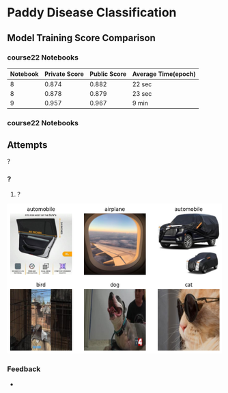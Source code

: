 # Paddy Disease Classification

## Model Training Score Comparison

### course22 Notebooks

| **Notebook** | **Private Score** | **Public Score** | **Average Time(epoch)** |
|-----|-----|-----|-----|
| 8 | 0.874 | 0.882 |22 sec|
| 8 | 0.878 | 0.879 |23 sec|
| 9 | 0.957 | 0.967 |9 min|
 
### course22 Notebooks

## Attempts

?

### ?

1. ?

![](/images/study/elec4630-course22/classification_1.png)

### Feedback

- 
